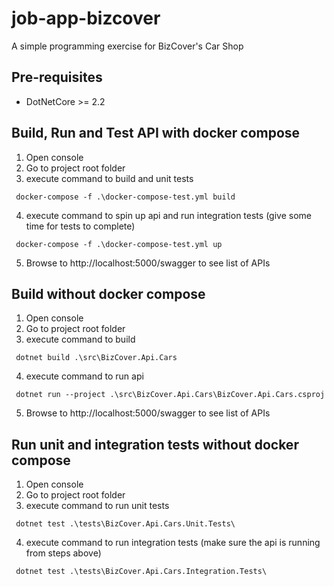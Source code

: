 # job-app-bizcover
A simple programming exercise for BizCover's Car Shop

## Pre-requisites 
* DotNetCore >= 2.2 

## Build, Run and Test API with docker compose
1. Open console 
2. Go to project root folder 
3. execute command to build and unit tests
```
 docker-compose -f .\docker-compose-test.yml build
``` 
4. execute command to spin up api and run integration tests (give some time for tests to complete)
```
 docker-compose -f .\docker-compose-test.yml up
``` 
5. Browse to http://localhost:5000/swagger to see list of APIs

## Build without docker compose
1. Open console 
2. Go to project root folder
3. execute command to build 
```
 dotnet build .\src\BizCover.Api.Cars
``` 
4. execute command to run api 
```
 dotnet run --project .\src\BizCover.Api.Cars\BizCover.Api.Cars.csproj
``` 
5. Browse to http://localhost:5000/swagger to see list of APIs 

## Run unit and integration tests without docker compose
1. Open console 
2. Go to project root folder
3. execute command to run unit tests
```
 dotnet test .\tests\BizCover.Api.Cars.Unit.Tests\
``` 
4. execute command to run integration tests (make sure the api is running from steps above)
```
 dotnet test .\tests\BizCover.Api.Cars.Integration.Tests\
``` 



